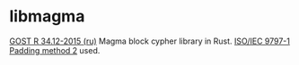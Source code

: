 # libmagma
 [GOST R 34.12-2015 (ru)](https://pdf.standartgost.ru/catalog/Data2/1/4293762/4293762704.pdf) Magma block cypher library in Rust.
 [ISO/IEC 9797-1 Padding method 2](https://en.wikipedia.org/wiki/ISO/IEC_9797-1#Padding) used.
